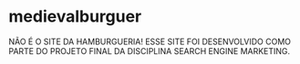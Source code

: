 # medievalburguer
NÃO É O SITE DA HAMBURGUERIA! ESSE SITE FOI DESENVOLVIDO COMO PARTE DO PROJETO FINAL DA DISCIPLINA SEARCH ENGINE MARKETING.
